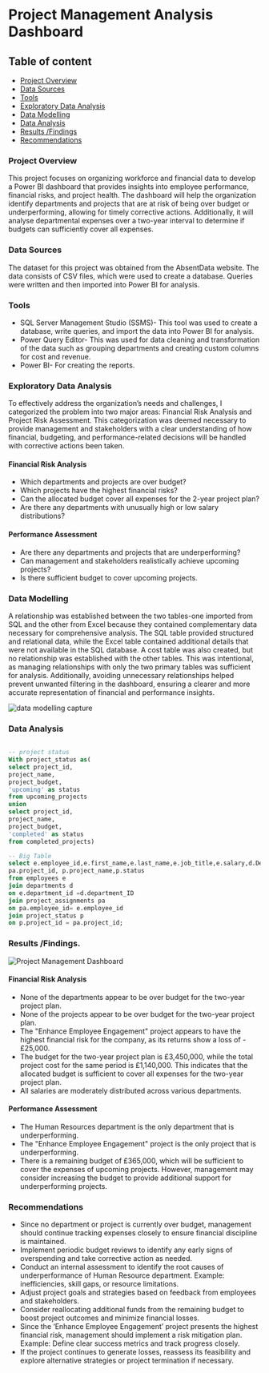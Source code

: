 # Project Management Analysis Dashboard

## Table of content
- [Project Overview](#project-overview)
- [Data Sources](#data-sources)
- [Tools](#tools)
- [Exploratory Data Analysis](#exploratory-data-analysis)
- [Data Modelling](#data-modelling)
- [Data Analysis](#data-analysis)
- [Results /Findings](#results-findings)
- [Recommendations](#recommendations)

### Project Overview

This project focuses on organizing workforce and financial data to develop a Power BI dashboard that provides insights into employee performance, financial risks, and project health. The dashboard will help the organization identify departments and projects that are at risk of being over budget or underperforming, allowing for timely corrective actions. Additionally, it will analyse departmental expenses over a two-year interval to determine if budgets can sufficiently cover all expenses.

### Data Sources
The dataset for this project was obtained from the AbsentData website. The data consists of CSV files, which were used to create a database. Queries were written and then imported into Power BI for analysis.

### Tools
- SQL Server Management Studio (SSMS)- This tool was used to create a database, write queries, and import the data into Power BI for analysis.
- Power Query Editor- This was used for data cleaning and transformation of the data such as grouping departments and creating custom columns for cost and revenue. 
- Power BI- For creating the reports.

### Exploratory Data Analysis
To effectively address the organization’s needs and challenges, I categorized the problem into two major areas: Financial Risk Analysis and Project Risk Assessment. This categorization was deemed necessary to provide management and stakeholders with a clear understanding of how financial, budgeting, and performance-related decisions will be handled with corrective actions been taken. 
#### Financial Risk Analysis
- Which departments and projects are over budget?
- Which projects have the highest financial risks?
- Can the allocated budget cover all expenses for the 2-year project plan?
- Are there any departments with unusually high or low salary distributions?
#### Performance Assessment
- Are there any departments and projects that are underperforming?
- Can management and stakeholders realistically achieve upcoming projects?
- Is there sufficient budget to cover upcoming projects.

### Data Modelling
A relationship was established between the two tables-one imported from SQL and the other from Excel because they contained complementary data necessary for comprehensive analysis. The SQL table provided structured and relational data, while the Excel table contained additional details that were not available in the SQL database.
A cost table was also created, but no relationship was established with the other tables. This was intentional, as managing relationships with only the two primary tables was sufficient for analysis. Additionally, avoiding unnecessary relationships helped prevent unwanted filtering in the dashboard, ensuring a clearer and more accurate representation of financial and performance insights.


![data modelling capture](https://github.com/user-attachments/assets/068abc34-e6d9-4d7a-939c-eb7752f824da)


### Data Analysis
``` SQL

-- project status
With project_status as(
select project_id,
project_name,
project_budget,
'upcoming' as status
from upcoming_projects
union
select project_id,
project_name,
project_budget,
'completed' as status
from completed_projects)

-- Big Table
select e.employee_id,e.first_name,e.last_name,e.job_title,e.salary,d.Department_Name,
pa.project_id, p.project_name,p.status 
from employees e
join departments d
on e.department_id =d.department_ID
join project_assignments pa
on pa.employee_id= e.employee_id
join project_status p
on p.project_id = pa.project_id;
```

### Results /Findings.

![Project Management Dashboard](https://github.com/user-attachments/assets/eb3d6932-67fc-4973-a7fb-93d4252657b2)


#### Financial Risk Analysis
- None of the departments appear to be over budget for the two-year project plan.
- None of the projects appear to be over budget for the two-year project plan.
- The "Enhance Employee Engagement" project appears to have the highest financial risk for the company, as its returns show a loss of -£25,000.
- The budget for the two-year project plan is £3,450,000, while the total project cost for the same period is £1,140,000. This indicates that the allocated budget is sufficient to cover all expenses for the two-year project plan.
- All salaries are moderately distributed across various departments.

#### Performance Assessment
- The Human Resources department is the only department that is underperforming.
- The "Enhance Employee Engagement" project is the only project that is underperforming.
- There is a remaining budget of £365,000, which will be sufficient to cover the expenses of upcoming projects. However, management may consider increasing the budget to provide additional support for underperforming projects.

### Recommendations
- Since no department or project is currently over budget, management should continue tracking expenses closely to ensure financial discipline is maintained.
- Implement periodic budget reviews to identify any early signs of overspending and take corrective action as needed.
- Conduct an internal assessment to identify the root causes of underperformance of Human Resource department. Example:  inefficiencies, skill gaps, or resource limitations.
- Adjust project goals and strategies based on feedback from employees and stakeholders.
- Consider reallocating additional funds from the remaining budget to boost project outcomes and minimize financial losses.
- Since the ‘Enhance Employee Engagement’ project presents the highest financial risk, management should implement a risk mitigation plan. Example: Define clear success metrics and track progress closely.
- If the project continues to generate losses, reassess its feasibility and explore alternative strategies or project termination if necessary.
